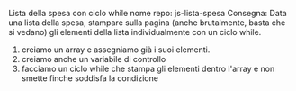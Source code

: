 Lista della spesa con ciclo while
nome repo: js-lista-spesa
Consegna:
Data una lista della spesa, stampare sulla pagina (anche brutalmente, basta che si vedano) gli elementi della lista individualmente con un ciclo while.

1. creiamo un array e assegniamo già i suoi elementi.
2. creiamo anche un variabile di controllo
3. facciamo un ciclo while che stampa gli elementi dentro l'array
    e non smette finche soddisfa la condizione